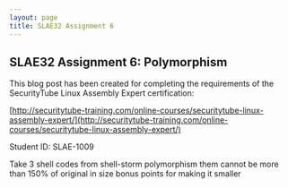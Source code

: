 ```yaml
---
layout: page
title: SLAE32 Assignment 6
---
```


<div class="well" markdown="1">
<h2>SLAE32 Assignment 6: Polymorphism</h2>

This blog post has been created for completing the requirements of the SecurityTube Linux Assembly Expert certification:

[http://securitytube-training.com/online-courses/securitytube-linux-assembly-expert/](http://securitytube-training.com/online-courses/securitytube-linux-assembly-expert/)

Student ID: SLAE-1009

Take 3 shell codes from shell-storm
polymorphism them
cannot be more than 150% of original in size
bonus points for making it smaller
